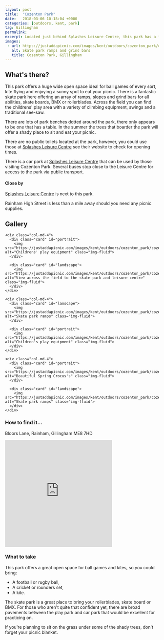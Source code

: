 ```yaml
---
layout: post
title:  "Cozenton Park"
date:   2018-03-06 10:18:04 +0000
categories: [outdoors, kent, park]
tag: Gillingham
permalink: 
excerpt: Located just behind Splashes Leisure Centre, this park has a fantastic skate park, wide open spaces for ball games and some lovely play equipment for the little ones.  In Spring look out for a wave of multicoloured Crocus's alongside the main footpath.
images:
 - url: https://justaddapicnic.com/images/kent/outdoors/cozenton_park/cozenton1.jpg 
   alt: Skate park ramps and grind bars
   title: Cozenton Park, Gillingham
---
```


## What's there?

This park offers a huge wide open space ideal for ball games of every sort, kite flying and enjoying a sunny spot to eat your picnic.  There is a fantastic skate park here offering an array of ramps, slopes and grind bars for all abilities, skate boards, BMX or rollerblades.  Across the field you can find the childrens' play area with a variety of climbing equipment, swings and a traditional see-saw.

There are lots of park benches dotted around the park, there only appears to be one that has a table.  In the summer the trees that boarder the park will offer a shady place to sit and eat your picnic.

There are no public toilets located at the park, however, you could use those at [Splashes Leisure Centre](https://www.medway.gov.uk/leisurecultureandsport/sportscentres/splashessportscentre.aspx) see their website to check for opening times.

There is a car park at [Splashes Leisure Centre](https://www.medway.gov.uk/leisurecultureandsport/sportscentres/splashessportscentre.aspx) that can be used by those visiting Cozenton Park.  Several buses stop close to the Leisure Centre for access to the park via public transport.

#### Close by

[Splashes Leisure Centre](https://www.medway.gov.uk/leisurecultureandsport/sportscentres/splashessportscentre.aspx) is next to this park.

Rainham High Street is less than a mile away should you need any picnic supplies.

## Gallery

<div class="container">

  <div class="row">

    <div class="col-md-4">
      <div class="card" id="portrait">
        <img src="https://justaddapicnic.com/images/kent/outdoors/cozenton_park/cozenton4.jpg" alt="Childrens' play equipment" class="img-fluid">
      </div>

      <div class="card" id="landscape">
        <img src="https://justaddapicnic.com/images/kent/outdoors/cozenton_park/cozenton6.jpg" alt="View across the field to the skate park and leisure centre" class="img-fluid">
      </div>  
    </div>

    <div class="col-md-4">
      <div class="card" id="lanscape">
        <img src="https://justaddapicnic.com/images/kent/outdoors/cozenton_park/cozenton3.jpg" alt="Skate park ramps" class="img-fluid">
      </div>

      <div class="card" id="portrait">
        <img src="https://justaddapicnic.com/images/kent/outdoors/cozenton_park/cozenton5.jpg" alt="Children's play equipment" class="img-fluid">
      </div>
    </div>

    <div class="col-md-4">
      <div class="card" id="portrait">
        <img src="https://justaddapicnic.com/images/kent/outdoors/cozenton_park/cozenton7.jpg" alt="Beautiful Spring Crocus's" class="img-fluid">
      </div>

      <div class="card" id="landscape">
        <img src="https://justaddapicnic.com/images/kent/outdoors/cozenton_park/cozenton1.jpg" alt="Skate park ramps" class="img-fluid">
      </div>
    </div>

  </div>      
</div>


### How to find it...
Bloors Lane, Rainham, Gillingham ME8 7HD

<iframe src="https://www.google.com/maps/embed?pb=!1m18!1m12!1m3!1d2490.9030338478155!2d0.5963121134971711!3d51.368079265693616!2m3!1f0!2f0!3f0!3m2!1i1024!2i768!4f13.1!3m3!1m2!1s0x47d8d2e80976ab49%3A0xebc5a222ba6d7fd8!2sRainham+Skatepark!5e0!3m2!1sen!2suk!4v1520332302562" width="350" height="350" frameborder="0" style="border:0" allowfullscreen></iframe>

### What to take
This park offers a great open space for ball games and kites, so you could bring:
* A football or rugby ball,
* A cricket or rounders set, 
* A kite.

The skate park is a great place to bring your rollerblades, skate board or BMX.  For those who aren't quite that confident yet, there are broad pavements between the play park and car park that would be excellent for practicing on.

If you're planning to sit on the grass under some of the shady trees, don't forget your picnic blanket.

